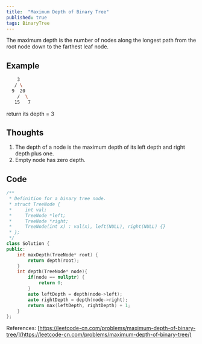 ```yaml
---
title:  "Maximum Depth of Binary Tree"
published: true
tags: BinaryTree
---
```


The maximum depth is the number of nodes along the longest path from the root node down to
the farthest leaf node.

## Example

```bash
    3
   / \
  9  20
    /  \
   15   7
```

return its depth = 3

## Thoughts

1. The depth of a node is the maximum depth of its left depth and right depth plus one.
2. Empty node has zero depth.

## Code

```cpp
/**
 * Definition for a binary tree node.
 * struct TreeNode {
 *     int val;
 *     TreeNode *left;
 *     TreeNode *right;
 *     TreeNode(int x) : val(x), left(NULL), right(NULL) {}
 * };
 */
class Solution {
public:
    int maxDepth(TreeNode* root) {
        return depth(root);
    }
    int depth(TreeNode* node){
        if(node == nullptr) {
            return 0;
        }
        auto leftDepth = depth(node->left);
        auto rightDepth = depth(node->right);
        return max(leftDepth, rightDepth) + 1;
    }
};
```

References: [https://leetcode-cn.com/problems/maximum-depth-of-binary-tree/](https://leetcode-cn.com/problems/maximum-depth-of-binary-tree/)
